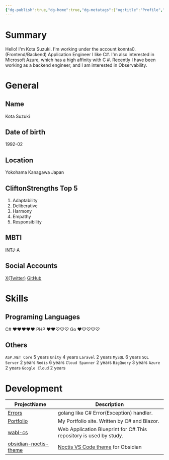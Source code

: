 ```yaml
---
{"dg-publish":true,"dg-home":true,"dg-metatags":{"og:title":"Profile","og:image":"https://raw.githubusercontent.com/konnta0/blog2/refs/heads/main/konnta0.jpg","twitter:card":"summary","twitter:title":"Profile","twitter:image":"https://raw.githubusercontent.com/konnta0/blog2/refs/heads/main/konnta0.jpg","twitter:site":"@konnta0"},"permalink":"/Profile/","metatags":{"og:title":"Profile","og:image":"https://raw.githubusercontent.com/konnta0/blog2/refs/heads/main/konnta0.jpg","twitter:card":"summary","twitter:title":"Profile","twitter:image":"https://raw.githubusercontent.com/konnta0/blog2/refs/heads/main/konnta0.jpg","twitter:site":"@konnta0"},"tags":["gardenEntry"],"dgPassFrontmatter":true,"created":"2025-01-15T00:59:06.507+09:00","updated":"2025-08-10T01:47:43.072+09:00"}
---
```


# Summary
Hello! I'm
Kota Suzuki.  I'm working under the account konnta0.
(Frontend/Backend) Application Engineer
I like C#. I'm also interested in Microsoft Azure, which has a high affinity with C #.
Recently I have been working as a backend engineer, and I am interested in Observability.

# General
## Name
Kota Suzuki
## Date of birth
1992-02
## Location
Yokohama Kanagawa Japan
## CliftonStrengths Top 5
1. Adaptability
2. Deliberative
3. Harmony
4. Empathy
5. Responsibility

## MBTI
INTJ-A
## Social Accounts
[X(Twitter)](https://x.com/konnta0)
[GitHub](https://github.com/konnta0)
# Skills
## Programing Languages
C# ♥♥♥♥♥
PHP ♥♥♡♡♡
Go ♥♡♡♡♡

## Others
`ASP.NET Core` 5 years
`Unity` 4 years
`Laravel` 2 years
`MySQL`  6 years
`SQL Server` 2 years
`Redis` 6 years
`Cloud Spanner` 2 years
`BigQuery` 3 years
`Azure` 2 years
`Google Cloud` 2 years

# Development
| ProjectName                                                               | Description                                                                |
| ------------------------------------------------------------------------- | -------------------------------------------------------------------------- |
| [Errors](https://github.com/konnta0/Errors)                               | golang like C# Error(Exception) handler.                                   |
| [Portfolio](https://github.com/konnta0/Portfolio)                         | My Portfolio site. Written by C# and Blazor.                               |
| [wabl-cs](https://github.com/konnta0/wabl-cs)                             | Web Application Blueprint for C#.This repository is used by study.         |
| [obsidian-noctis-theme](https://github.com/konnta0/obsidian-noctis-theme) | [Noctis VS Code theme](https://github.com/liviuschera/noctis) for Obsidian |
